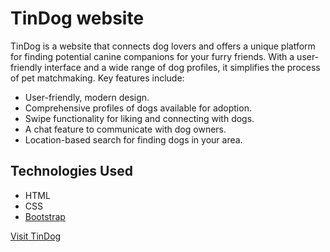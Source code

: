 # TinDog website

TinDog is a website that connects dog lovers and offers a unique platform for finding potential canine companions for your furry friends. With a user-friendly interface and a wide range of dog profiles, it simplifies the process of pet matchmaking. Key features include:
- User-friendly, modern design.
- Comprehensive profiles of dogs available for adoption.
- Swipe functionality for liking and connecting with dogs.
- A chat feature to communicate with dog owners.
- Location-based search for finding dogs in your area.

## Technologies Used

- HTML
- CSS
- [Bootstrap](https://getbootstrap.com/)

[Visit TinDog](https://velprabbha.github.io/TinDog/)

